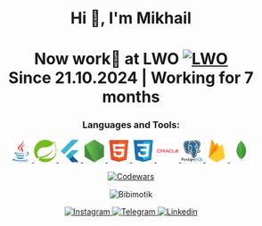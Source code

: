 <h1 align="center">Hi 👋, I'm Mikhail</h1>
<h1 align="center">Now work💼 at LWO 
  <a href="https://lwo.by" target="_blank"> <img src="https://firebasestorage.googleapis.com/v0/b/project-486c6.firebasestorage.app/o/lwo-logo.png?alt=media&token=89d6c1b2-0c82-4ada-8f4e-033e99ac1947" alt="LWO" width="40" height="40"/> </a> 
  <br>Since 21.10.2024 | Working for <span id="work-duration">7 months</span>
</h1>
<h3 align="center">Languages and Tools:</h3>
<p align="center"> 
  <a href="https://www.java.com" target="_blank"> <img src="https://raw.githubusercontent.com/devicons/devicon/master/icons/java/java-original.svg" alt="java" width="40" height="40"/> </a> 
  <a href="https://www.spring.com" target="_blank"> <img src="https://raw.githubusercontent.com/devicons/devicon/master/icons/spring/spring-original.svg" alt="spring" width="40" height="40"/> </a> 
  <a href="https://flutter.dev" target="_blank"> <img src="https://raw.githubusercontent.com/devicons/devicon/master/icons/flutter/flutter-original.svg" alt="flutter" width="40" height="40"/> </a> 
  <a href="https://nodejs.org" target="_blank"> <img src="https://raw.githubusercontent.com/devicons/devicon/master/icons/nodejs/nodejs-original.svg" alt="nodejs" width="40" height="40"/> </a> 
  <a href="https://www.w3.org/html/" target="_blank"> <img src="https://raw.githubusercontent.com/devicons/devicon/master/icons/html5/html5-original.svg" alt="html5" width="40" height="40"/> </a> 
  <a href="https://www.w3schools.com/css/" target="_blank"> <img src="https://raw.githubusercontent.com/devicons/devicon/master/icons/css3/css3-original.svg" alt="css3" width="40" height="40"/> </a> 
  <a href="https://www.oracle.com" target="_blank"> <img src="https://raw.githubusercontent.com/devicons/devicon/master/icons/oracle/oracle-original.svg" alt="oracle" width="40" height="40"/> </a> 
  <a href="https://www.postgresql.org" target="_blank"> <img src="https://raw.githubusercontent.com/devicons/devicon/master/icons/postgresql/postgresql-original-wordmark.svg" alt="postgresql" width="40" height="40"/> </a> 
  <a href="https://firebase.google.com/" target="_blank"> <img src="https://raw.githubusercontent.com/devicons/devicon/master/icons/firebase/firebase-original.svg" alt="firebase" width="40" height="40"/> </a> 
  <a href="https://www.mongodb.com/" target="_blank"> <img src="https://raw.githubusercontent.com/devicons/devicon/master/icons/mongodb/mongodb-original.svg" alt="html5" width="40" height="40"/> </a> 
</p>
<p align="center">
  <a href="https://www.codewars.com/users/Bibimotik" target="_blank"> <img src="https://www.codewars.com/users/Bibimotik/badges/large" alt="Codewars"/> </a> 
</p>
<p align="center">
  <img align="center" src="https://github-readme-stats.vercel.app/api/top-langs/?username=Bibimotik&layout=donut&theme=radical" alt="Bibimotik" />
</p>
<div align="center" id="badges">
  <a align="center" href="https://www.instagram.com/bibim0tik/">
    <img src="https://img.shields.io/badge/Instagram-orange?style=for-the-badge&logo=instagram&logoColor=white" alt="Instagram"/>
  </a>
  <a align="center" href="https://t.me/bibimotik">
    <img src="https://img.shields.io/badge/Telegram-blue?style=for-the-badge&logo=telegram&logoColor=white" alt="Telegram"/>
  </a>
  <a align="center" href="https://www.linkedin.com/in/mikhail-bankuzau-2519201ba/">
    <img src="https://img.shields.io/badge/Linkedin-blue?style=for-the-badge&logoColor=white" alt="Linkedin"/>
  </a>
</div>
